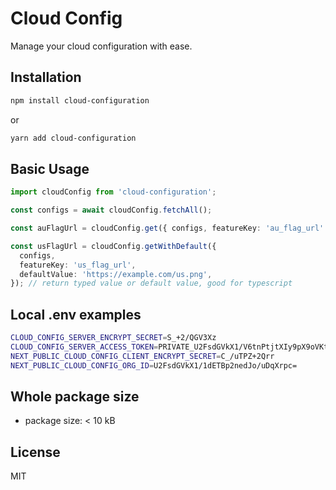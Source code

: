 # Cloud Config

Manage your cloud configuration with ease.

## Installation

```bash
npm install cloud-configuration
```

or

```bash
yarn add cloud-configuration
```

## Basic Usage

```typescript
import cloudConfig from 'cloud-configuration';

const configs = await cloudConfig.fetchAll();

const auFlagUrl = cloudConfig.get({ configs, featureKey: 'au_flag_url' }); // return value or null

const usFlagUrl = cloudConfig.getWithDefault({
  configs,
  featureKey: 'us_flag_url',
  defaultValue: 'https://example.com/us.png',
}); // return typed value or default value, good for typescript
```

## Local .env examples

```bash
CLOUD_CONFIG_SERVER_ENCRYPT_SECRET=S_+2/QGV3Xz
CLOUD_CONFIG_SERVER_ACCESS_TOKEN=PRIVATE_U2FsdGVkX1/V6tnPtjtXIy9pX9oVKt1M73fasTvAsFpaQtvZg==
NEXT_PUBLIC_CLOUD_CONFIG_CLIENT_ENCRYPT_SECRET=C_/uTPZ+2Qrr
NEXT_PUBLIC_CLOUD_CONFIG_ORG_ID=U2FsdGVkX1/1dETBp2nedJo/uDqXrpc=
```

## Whole package size

- package size: < 10 kB

## License

MIT
